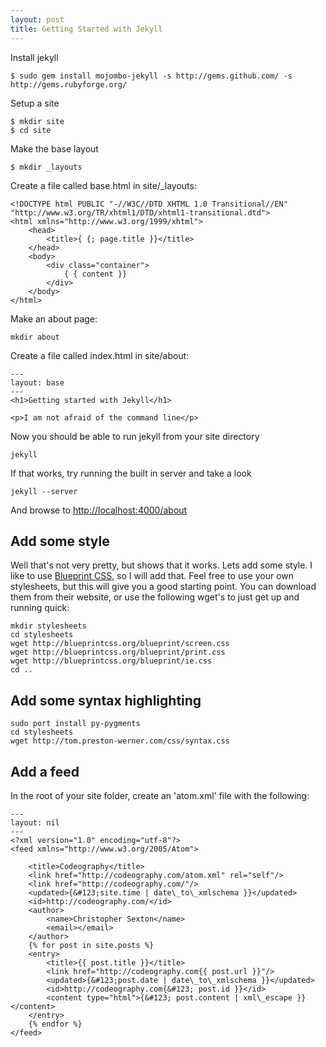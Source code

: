 ```yaml
---
layout: post
title: Getting Started with Jekyll
---
```


Install jekyll

	$ sudo gem install mojombo-jekyll -s http://gems.github.com/ -s http://gems.rubyforge.org/

Setup a site

	$ mkdir site
	$ cd site

Make the base layout

	$ mkdir _layouts

Create a file called base.html in site/\_layouts:

	<!DOCTYPE html PUBLIC "-//W3C//DTD XHTML 1.0 Transitional//EN" "http://www.w3.org/TR/xhtml1/DTD/xhtml1-transitional.dtd">
	<html xmlns="http://www.w3.org/1999/xhtml">
		<head>
			<title>{ {; page.title }}</title>
		</head>
		<body>
			<div class="container">  
				{ { content }}
			</div>
		</body>
	</html>

Make an about page:

	mkdir about

Create a file called index.html in site/about:

	---
	layout: base
	---
	<h1>Getting started with Jekyll</h1>

	<p>I am not afraid of the command line</p>

Now you should be able to run jekyll from your site directory

    jekyll

If that works, try running the built in server and take a look

    jekyll --server

And browse to [http://localhost:4000/about](http://localhost:4000/about)

Add some style
--------------

Well that's not very pretty, but shows that it works. Lets add some style. I like to use [Blueprint CSS](http://blueprintcss.org/), so I will add that. Feel free to use your own stylesheets, but this will give you a good starting point. You can download them from their website, or use the following wget's to just get up and running quick:

	mkdir stylesheets
	cd stylesheets
	wget http://blueprintcss.org/blueprint/screen.css
	wget http://blueprintcss.org/blueprint/print.css
	wget http://blueprintcss.org/blueprint/ie.css 
	cd ..


Add some syntax highlighting
----------------------------

	sudo port install py-pygments
	cd stylesheets
    wget http://tom.preston-werner.com/css/syntax.css


Add a feed
----------

In the root of your site folder, create an 'atom.xml' file with the following:


	---
	layout: nil
	---
	<?xml version="1.0" encoding="utf-8"?>
	<feed xmlns="http://www.w3.org/2005/Atom">

		<title>Codeography</title>
		<link href="http://codeography.com/atom.xml" rel="self"/>
		<link href="http://codeography.com/"/>
		<updated>{&#123;site.time | date\_to\_xmlschema }}</updated>
		<id>http://codeography.com/</id>
		<author>
			<name>Christopher Sexton</name>
			<email></email>
		</author>
		{% for post in site.posts %}
		<entry>
			<title>{{ post.title }}</title>
			<link href="http://codeography.com{{ post.url }}"/>
			<updated>{&#123;post.date | date\_to\_xmlschema }}</updated>
			<id>http://codeography.com{&#123; post.id }}</id>
			<content type="html">{&#123; post.content | xml\_escape }}</content>
		</entry>
		{% endfor %}
	</feed>

